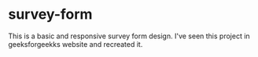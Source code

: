 # survey-form

This is a basic and responsive survey form design.
I've seen this project in geeksforgeekks website and recreated it.
